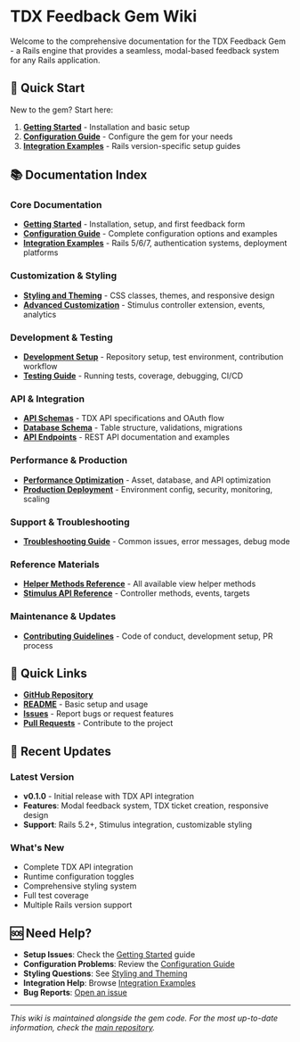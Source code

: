 # TDX Feedback Gem Wiki

Welcome to the comprehensive documentation for the TDX Feedback Gem - a Rails engine that provides a seamless, modal-based feedback system for any Rails application.

## 🚀 Quick Start

New to the gem? Start here:

1. **[Getting Started](Getting-Started.md)** - Installation and basic setup
2. **[Configuration Guide](Configuration-Guide.md)** - Configure the gem for your needs
3. **[Integration Examples](Integration-Examples.md)** - Rails version-specific setup guides

## 📚 Documentation Index

### Core Documentation

- **[Getting Started](Getting-Started.md)** - Installation, setup, and first feedback form
- **[Configuration Guide](Configuration-Guide.md)** - Complete configuration options and examples
- **[Integration Examples](Integration-Examples.md)** - Rails 5/6/7, authentication systems, deployment platforms

### Customization & Styling

- **[Styling and Theming](Styling-and-Theming.md)** - CSS classes, themes, and responsive design
- **[Advanced Customization](Advanced-Customization.md)** - Stimulus controller extension, events, analytics

### Development & Testing

- **[Development Setup](Development-Setup.md)** - Repository setup, test environment, contribution workflow
- **[Testing Guide](Testing-Guide.md)** - Running tests, coverage, debugging, CI/CD

### API & Integration

- **[API Schemas](API-Schemas.md)** - TDX API specifications and OAuth flow
- **[Database Schema](Database-Schema.md)** - Table structure, validations, migrations
- **[API Endpoints](API-Endpoints.md)** - REST API documentation and examples

### Performance & Production

- **[Performance Optimization](Performance-Optimization.md)** - Asset, database, and API optimization
- **[Production Deployment](Production-Deployment.md)** - Environment config, security, monitoring, scaling

### Support & Troubleshooting

- **[Troubleshooting Guide](Troubleshooting.md)** - Common issues, error messages, debug mode

### Reference Materials

- **[Helper Methods Reference](Helper-Methods-Reference.md)** - All available view helper methods
- **[Stimulus API Reference](Stimulus-API-Reference.md)** - Controller methods, events, targets

### Maintenance & Updates

- **[Contributing Guidelines](Contributing.md)** - Code of conduct, development setup, PR process

## 🔗 Quick Links

- **[GitHub Repository](https://github.com/lsa-mis/tdx-feedback_gem)**
- **[README](../README.md)** - Basic setup and usage
- **[Issues](https://github.com/lsa-mis/tdx-feedback_gem/issues)** - Report bugs or request features
- **[Pull Requests](https://github.com/lsa-mis/tdx-feedback_gem/pulls)** - Contribute to the project

## 📖 Recent Updates

### Latest Version

- **v0.1.0** - Initial release with TDX API integration
- **Features**: Modal feedback system, TDX ticket creation, responsive design
- **Support**: Rails 5.2+, Stimulus integration, customizable styling

### What's New

- Complete TDX API integration
- Runtime configuration toggles
- Comprehensive styling system
- Full test coverage
- Multiple Rails version support

## 🆘 Need Help?

- **Setup Issues**: Check the [Getting Started](Getting-Started.md) guide
- **Configuration Problems**: Review the [Configuration Guide](Configuration-Guide.md)
- **Styling Questions**: See [Styling and Theming](Styling-and-Theming.md)
- **Integration Help**: Browse [Integration Examples](Integration-Examples.md)
- **Bug Reports**: [Open an issue](https://github.com/lsa-mis/tdx-feedback_gem/issues)

---

*This wiki is maintained alongside the gem code. For the most up-to-date information, check the [main repository](https://github.com/lsa-mis/tdx-feedback_gem).*

